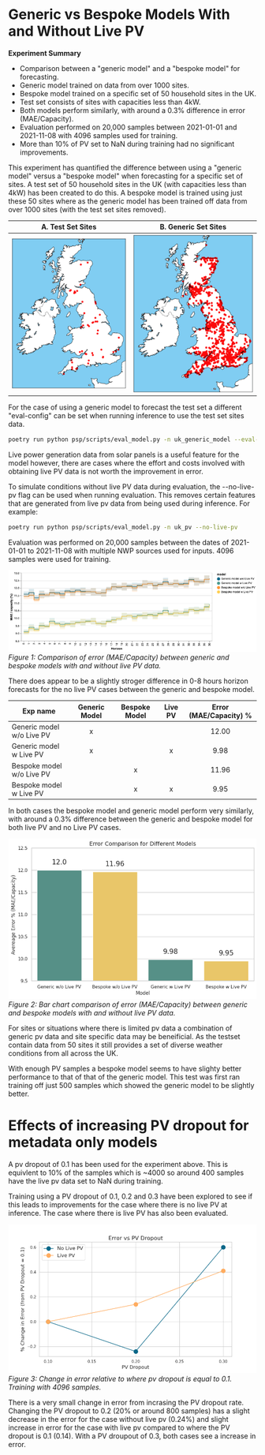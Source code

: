# Generic vs Bespoke Models With and Without Live PV

**Experiment Summary**

- Comparison between a "generic model" and a "bespoke model" for forecasting.
- Generic model trained on data from over 1000 sites.
- Bespoke model trained on a specific set of 50 household sites in the UK.
- Test set consists of sites with capacities less than 4kW.
- Both models perform similarly, with around a 0.3% difference in error (MAE/Capacity).
- Evaluation performed on 20,000 samples between 2021-01-01 and 2021-11-08 with 4096 samples used for training.
- More than 10% of PV set to NaN during training had no significant improvements.

This experiment has quantified the difference between using a "generic model" versus a "bespoke model" when forecasting for a specific set of sites. A test set of 50 household sites in the UK (with capacities less than 4kW) has been created to do this. A bespoke model is trained using just these 50 sites where as the generic model has been trained off data from over 1000 sites (with the test set sites removed).


| A. Test Set Sites | B. Generic Set Sites |
|--------------|-----------------|
| ![Test Set Map](test_set_map.png) | ![Generic Set Map](generic_set_map.png) |



For the case of using a generic model to forecast the test set a different "eval-config" can be set when running inference to use the test set sites data.

```bash
poetry run python psp/scripts/eval_model.py -n uk_generic_model --eval-config psp.exp_configs.uk_pv_testset --new-exp-name uk_generic_model_on_testset
```

Live power generation data from solar panels is a useful feature for the model however, there are cases where the effort and costs involved with obtaining live PV data is not worth the improvement in error.

To simulate conditions without live PV data during evaluation, the --no-live-pv flag can be used when running evaluation. This removes certain features that are generated from live pv data from being used during inference. For example:

```bash
poetry run python psp/scripts/eval_model.py -n uk_pv --no-live-pv
```

Evaluation was performed on 20,000 samples between the dates of 2021-01-01 to 2021-11-08 with multiple NWP sources used for inputs. 4096 samples were used for training. 

![results](gen_vs_bes_model.png)
*Figure 1: Comparison of error (MAE/Capacity) between generic and bespoke models with and without live PV data.*

There does appear to be a slightly stroger difference in 0-8 hours horizon forecasts for the no live PV cases between the generic and bespoke model.

| Exp name | Generic Model | Bespoke Model | Live PV | Error (MAE/Capacity) % |
|-----------|:-----:|:---------:|:-----------:|:-----:|
| Generic model w/o Live PV | x |  | | 12.00 |
| Generic model w Live PV | x | | x | 9.98 |
| Bespoke model w/o Live PV | | x | | 11.96|
| Bespoke model w Live PV | | x | x | 9.95 |

In both cases the bespoke model and generic model perform very similarly, with around a 0.3% difference between the generic and bespoke model for both live PV and no Live PV cases.

![results](model_comparison.png)
*Figure 2: Bar chart comparison of error (MAE/Capacity) between generic and bespoke models with and without live PV data.*

For sites or situations where there is limited pv data a combination of generic pv data and site specific data may be beneificial. As the testset contain data from 50 sites it still provides a set of diverse weather conditions from all across the UK.

With enough PV samples a bespoke model seems to have slighty better performance to that of that of the generic model. This test was first ran training off just 500 samples which showed the generic model to be slightly better.


# Effects of increasing PV dropout for metadata only models

A pv dropout of 0.1 has been used for the experiment above. This is equivlent to 10% of the samples which is ~4000 so around 400 samples have the live pv data set to NaN during training.

Training using a PV dropout of 0.1, 0.2 and 0.3 have been explored to see if this leads to improvements for the case where there is no live PV at inference. The case where there is live PV has also been evaluated.

![results](pv_dropout_change.png)
*Figure 3: Change in error relative to where pv dropout is equal to 0.1. Training with 4096 samples.*

There is a very small change in error from incrasing the PV dropout rate. Changing the PV dropout to 0.2 (20% or around 800 samples) has a slight decrease in the error for the case without live pv (0.24%) and slight increase in error for the case with live pv compared to where the PV dropout is 0.1 (0.14). With a PV droupout of 0.3, both cases see a increase in error.